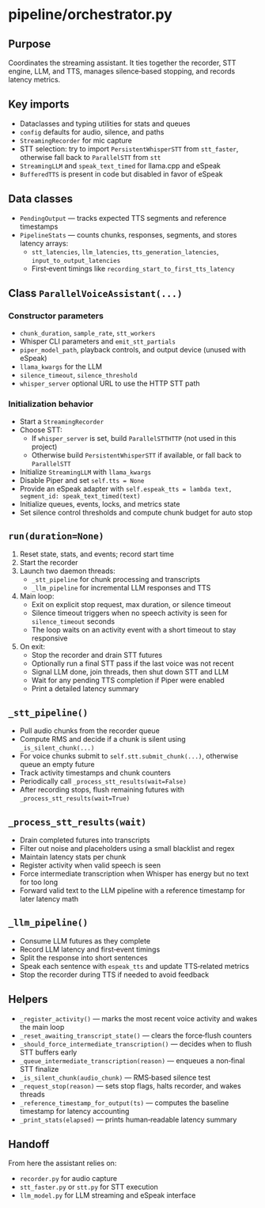 # pipeline/orchestrator.py

## Purpose
Coordinates the streaming assistant. It ties together the recorder, STT engine, LLM, and TTS, manages silence‑based stopping, and records latency metrics.

## Key imports
- Dataclasses and typing utilities for stats and queues
- `config` defaults for audio, silence, and paths
- `StreamingRecorder` for mic capture
- STT selection: try to import `PersistentWhisperSTT` from `stt_faster`, otherwise fall back to `ParallelSTT` from `stt`
- `StreamingLLM` and `speak_text_timed` for llama.cpp and eSpeak
- `BufferedTTS` is present in code but disabled in favor of eSpeak

## Data classes
- `PendingOutput` — tracks expected TTS segments and reference timestamps
- `PipelineStats` — counts chunks, responses, segments, and stores latency arrays:
  - `stt_latencies`, `llm_latencies`, `tts_generation_latencies`, `input_to_output_latencies`
  - First‑event timings like `recording_start_to_first_tts_latency`

## Class `ParallelVoiceAssistant(...)`

### Constructor parameters
- `chunk_duration`, `sample_rate`, `stt_workers`
- Whisper CLI parameters and `emit_stt_partials`
- `piper_model_path`, playback controls, and output device (unused with eSpeak)
- `llama_kwargs` for the LLM
- `silence_timeout`, `silence_threshold`
- `whisper_server` optional URL to use the HTTP STT path

### Initialization behavior
- Start a `StreamingRecorder`
- Choose STT:
  - If `whisper_server` is set, build `ParallelSTTHTTP` (not used in this project)
  - Otherwise build `PersistentWhisperSTT` if available, or fall back to `ParallelSTT`
- Initialize `StreamingLLM` with `llama_kwargs`
- Disable Piper and set `self.tts = None`
- Provide an eSpeak adapter with `self.espeak_tts = lambda text, segment_id: speak_text_timed(text)`
- Initialize queues, events, locks, and metrics state
- Set silence control thresholds and compute chunk budget for auto stop

## `run(duration=None)`

1. Reset state, stats, and events; record start time
2. Start the recorder
3. Launch two daemon threads:
   - `_stt_pipeline` for chunk processing and transcripts
   - `_llm_pipeline` for incremental LLM responses and TTS
4. Main loop:
   - Exit on explicit stop request, max duration, or silence timeout
   - Silence timeout triggers when no speech activity is seen for `silence_timeout` seconds
   - The loop waits on an activity event with a short timeout to stay responsive
5. On exit:
   - Stop the recorder and drain STT futures
   - Optionally run a final STT pass if the last voice was not recent
   - Signal LLM done, join threads, then shut down STT and LLM
   - Wait for any pending TTS completion if Piper were enabled
   - Print a detailed latency summary

## `_stt_pipeline()`

- Pull audio chunks from the recorder queue
- Compute RMS and decide if a chunk is silent using `_is_silent_chunk(...)`
- For voice chunks submit to `self.stt.submit_chunk(...)`, otherwise queue an empty future
- Track activity timestamps and chunk counters
- Periodically call `_process_stt_results(wait=False)`
- After recording stops, flush remaining futures with `_process_stt_results(wait=True)`

## `_process_stt_results(wait)`

- Drain completed futures into transcripts
- Filter out noise and placeholders using a small blacklist and regex
- Maintain latency stats per chunk
- Register activity when valid speech is seen
- Force intermediate transcription when Whisper has energy but no text for too long
- Forward valid text to the LLM pipeline with a reference timestamp for later latency math

## `_llm_pipeline()`

- Consume LLM futures as they complete
- Record LLM latency and first‑event timings
- Split the response into short sentences
- Speak each sentence with `espeak_tts` and update TTS‑related metrics
- Stop the recorder during TTS if needed to avoid feedback

## Helpers

- `_register_activity()` — marks the most recent voice activity and wakes the main loop
- `_reset_awaiting_transcript_state()` — clears the force‑flush counters
- `_should_force_intermediate_transcription()` — decides when to flush STT buffers early
- `_queue_intermediate_transcription(reason)` — enqueues a non‑final STT finalize
- `_is_silent_chunk(audio_chunk)` — RMS‑based silence test
- `_request_stop(reason)` — sets stop flags, halts recorder, and wakes threads
- `_reference_timestamp_for_output(ts)` — computes the baseline timestamp for latency accounting
- `_print_stats(elapsed)` — prints human‑readable latency summary

## Handoff

From here the assistant relies on:
- `recorder.py` for audio capture
- `stt_faster.py` or `stt.py` for STT execution
- `llm_model.py` for LLM streaming and eSpeak interface
